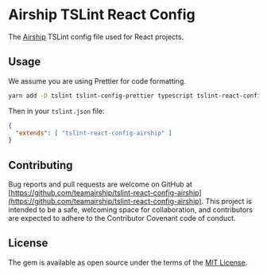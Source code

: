 # Airship TSLint React Config

The [Airship](https://teamarship.com) TSLint config file used for React projects.

## Usage

We assume you are using Prettier for code formatting.

```bash
yarn add -D tslint tslint-config-prettier typescript tslint-react-config-airship
```

Then in your `tslint.json` file:

```json
{
  "extends": [ "tslint-react-config-airship" ]
}
```

## Contributing

Bug reports and pull requests are welcome on GitHub at [https://github.com/teamairship/tslint-react-config-airship](https://github.com/teamairship/tslint-react-config-airship). This project is intended to be a safe, welcoming space for collaboration, and contributors are expected to adhere to the Contributor Covenant code of conduct.

## License

The gem is available as open source under the terms of the [MIT License](https://github.com/teamairship/tslint-react-config-airship/blob/master/LICENSE).
